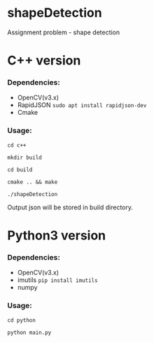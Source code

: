 # shapeDetection
Assignment problem - shape detection

# C++ version
### Dependencies:
- OpenCV(v3.x)
- RapidJSON   `sudo apt install rapidjson-dev`
- Cmake

### Usage:
`cd c++`

`mkdir build`

`cd build`

`cmake .. && make`

`./shapeDetection`

Output json will be stored in build directory.

# Python3 version
### Dependencies:
- OpenCV(v3.x)
- imutils `pip install imutils`
- numpy

### Usage:
`cd python`

`python main.py`
